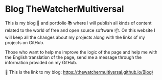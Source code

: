 # Blog TheWatcherMultiversal
This is my blog 👤 and portfolio 📚 where I will publish all kinds of content related to the world of free and open source software 📦. On this website I will keep all the changes about my projects along with the links of my projects on GitHub.

Those who want to help me improve the logic of the page and help me with the English translation of the page, send me a message through the information provided on my GitHub.

📌 This is the link to my blog: <a target="_blank">https://thewatchermultiversal.github.io/Blog/</a>
